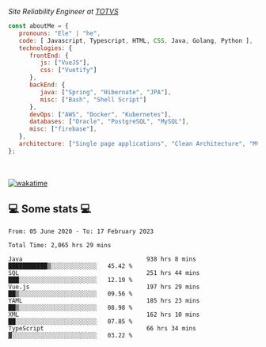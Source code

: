 <p><em>Site Reliability Engineer at <a href="https://www.totvs.com/">TOTVS</a></br>
</em></p>


```javascript
const aboutMe = {
   pronouns: "Ele" | "he",
   code: [ Javascript, Typescript, HTML, CSS, Java, Golang, Python ],
   technologies: {
      frontEnd: {
         js: ["VueJS"],
         css: ["Vuetify"]
      },
      backEnd: {
         java: ["Spring", "Hibernate", "JPA"],
         misc: ["Bash", "Shell Script"]
      },
      devOps: ["AWS", "Docker", "Kubernetes"],
      databases: ["Oracle", "PostgreSQL", "MySQL"],
      misc: ["firebase"],
   },
   architecture: ["Single page applications", "Clean Architecture", "MVC", "Microservices"],
};
```
</br></br>
[![wakatime](https://wakatime.com/badge/user/a3a8ed06-d304-4d6b-bc86-4adc418cdea7.svg)](https://wakatime.com/@a3a8ed06-d304-4d6b-bc86-4adc418cdea7)
<h2>💻 Some stats 💻</h2>

<!--START_SECTION:waka-->

```text
From: 05 June 2020 - To: 17 February 2023

Total Time: 2,065 hrs 29 mins

Java                                   938 hrs 8 mins  ███████████▒░░░░░░░░░░░░░   45.42 %
SQL                                    251 hrs 44 mins ███░░░░░░░░░░░░░░░░░░░░░░   12.19 %
Vue.js                                 197 hrs 29 mins ██▒░░░░░░░░░░░░░░░░░░░░░░   09.56 %
YAML                                   185 hrs 23 mins ██▒░░░░░░░░░░░░░░░░░░░░░░   08.98 %
XML                                    162 hrs 10 mins ██░░░░░░░░░░░░░░░░░░░░░░░   07.85 %
TypeScript                             66 hrs 34 mins  ▓░░░░░░░░░░░░░░░░░░░░░░░░   03.22 %
```

<!--END_SECTION:waka-->
